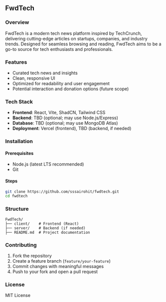 ## FwdTech

### Overview
FwdTech is a modern tech news platform inspired by TechCrunch, delivering cutting-edge articles on startups, companies, and industry trends. Designed for seamless browsing and reading, FwdTech aims to be a go-to source for tech enthusiasts and professionals.

### Features
- Curated tech news and insights
- Clean, responsive UI
- Optimized for readability and user engagement
- Potential interaction and donation options (future scope)

### Tech Stack
- **Frontend**: React, Vite, ShadCN, Tailwind CSS
- **Backend**: TBD (optional; may use Node.js/Express)
- **Database**: TBD (optional; may use MongoDB Atlas)
- **Deployment**: Vercel (frontend), TBD (backend, if needed)

### Installation
#### Prerequisites
- Node.js (latest LTS recommended)
- Git

#### Steps
```sh
git clone https://github.com/sssairohit/fwdtech.git
cd fwdtech
```

### Structure
```
FwdTech/
├── client/    # Frontend (React)
├── server/    # Backend (if needed)
├── README.md  # Project documentation
```

### Contributing
1. Fork the repository
2. Create a feature branch (`feature/your-feature`)
3. Commit changes with meaningful messages
4. Push to your fork and open a pull request

### License
MIT License
